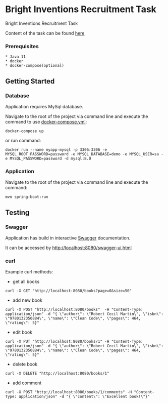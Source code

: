 # Bright Inventions Recruitment Task

Bright Inventions Recruitment Task

Content of the task can be found [here](TASK.md) 

### Prerequisites

```
* Java 11
* docker
* docker-compose(optional)
```

## Getting Started

### Database

Application requires MySql database.

Navigate to the root of the project via command line and execute the command to use [docker-compose.yml](docker-compose.yml):
```
docker-compose up
```
or run command:
```
docker run --name myapp-mysql -p 3306:3306 -e MYSQL_ROOT_PASSWORD=password -e MYSQL_DATABASE=demo -e MYSQL_USER=sa -e MYSQL_PASSWORD=password -d mysql:8.0 
```
### Application

Navigate to the root of the project via command line and execute the command:
```
mvn spring-boot:run
```

## Testing

### Swagger

Application has build in interactive [Swagger](https://swagger.io/docs/open-source-tools/swagger-ui/usage/installation/) documentation.

It can be accessed by [http://localhost:8080/swagger-ui.html](http://localhost:8080/swagger-ui.html)

### curl

Example curl methods:

* get all books
```
curl -X GET "http://localhost:8080/books?page=0&size=50"
```

* add new book
```
curl -X POST "http://localhost:8080/books"  -H "Content-Type: application/json" -d "{ \"author\": \"Robert Cecil Martin\", \"isbn\": \"9780132350884\", \"name\": \"Clean Code\", \"pages\": 464, \"rating\": 5}"
```

* edit book
```
curl -X PUT "http://localhost:8080/books/1" -H "Content-Type: application/json" -d "{ \"author\": \"Robert Cecil Martin\", \"isbn\": \"9780132350884\", \"name\": \"Clean Code\", \"pages\": 464, \"rating\": 5}"
```

* delete book
```
curl -X DELETE "http://localhost:8080/books/1"
```

* add comment
```
curl -X POST "http://localhost:8080/books/1/comments" -H "Content-Type: application/json" -d "{ \"content\": \"Excellent book!\"}"
```
